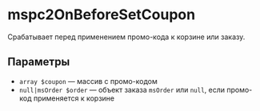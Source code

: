 # mspc2OnBeforeSetCoupon

Срабатывает перед применением промо-кода к корзине или заказу.

## Параметры

* `array $coupon` — массив с промо-кодом
* `null|msOrder $order` — объект заказа `msOrder` или `null`, если промо-код применяется к корзине
